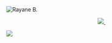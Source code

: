 <!-- Banner -->
<img align="center" src="https://github.com/rayane-b/rayane-b/blob/423d175265639affed9b7dae07e12c73dc51d418/header.png" alt="Rayane B." />

<!-- Badges -->
<p align='center'>

  <a href="https://www.linkedin.com/in/rayane-b/">
    <img src="https://img.shields.io/badge/LinkedIn-0077B5?style=for-the-badge&logo=linkedin&logoColor=white" />
  </a>&nbsp;

  
</p>

![](https://komarev.com/ghpvc/?username=rayane-b&label=Visitors&style=for-the-badge)
